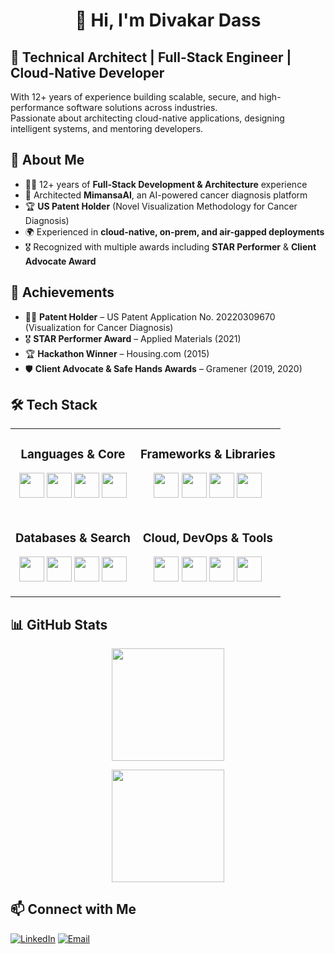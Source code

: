 <h1 align="center">👋 Hi, I'm Divakar Dass </h1>

## 🚀 **Technical Architect | Full-Stack Engineer | Cloud-Native Developer**  
With 12+ years of experience building scalable, secure, and high-performance software solutions across industries.  
Passionate about architecting cloud-native applications, designing intelligent systems, and mentoring developers.  


## 🌟 About Me  
- 🧑‍💻 12+ years of **Full-Stack Development & Architecture** experience  
- 🧪 Architected **MimansaAI**, an AI-powered cancer diagnosis platform  
- 🏆 **US Patent Holder** (Novel Visualization Methodology for Cancer Diagnosis)  
- 🌍 Experienced in **cloud-native, on-prem, and air-gapped deployments**  
- 🎖️ Recognized with multiple awards including **STAR Performer** & **Client Advocate Award**  


## 🏅 Achievements  
- 🧑‍🔬 **Patent Holder** – US Patent Application No. 20220309670 (Visualization for Cancer Diagnosis)  
- 🎖️ **STAR Performer Award** – Applied Materials (2021)  
- 🏆 **Hackathon Winner** – Housing.com (2015)  
- 🛡️ **Client Advocate & Safe Hands Awards** – Gramener (2019, 2020)  


## 🛠️ Tech Stack  
<table align="center">
  <tr>
    <td valign="top">
      <h3 align="center">Languages & Core</h3>
      <p align="center">
        <img src="https://cdn.jsdelivr.net/gh/devicons/devicon/icons/python/python-original.svg" width="40px"/>
        <img src="https://cdn.jsdelivr.net/gh/devicons/devicon/icons/javascript/javascript-original.svg" width="40px"/>
        <img src="https://cdn.jsdelivr.net/gh/devicons/devicon/icons/html5/html5-original.svg" width="40px"/>
        <img src="https://cdn.jsdelivr.net/gh/devicons/devicon/icons/css3/css3-original.svg" width="40px"/>
      </p>
    </td>
    <td valign="top">
      <h3 align="center">Frameworks & Libraries</h3>
      <p align="center">
        <img src="https://cdn.jsdelivr.net/gh/devicons/devicon/icons/react/react-original.svg" width="40px"/>
        <img src="https://cdn.jsdelivr.net/gh/devicons/devicon/icons/nodejs/nodejs-original.svg" width="40px"/>
        <img src="https://cdn.jsdelivr.net/gh/devicons/devicon/icons/flask/flask-original.svg" width="40px"/>
        <img src="https://cdn.jsdelivr.net/gh/devicons/devicon/icons/fastapi/fastapi-original.svg" height="40px"/>
      </p>
    </td>
  </tr>

  <tr>
    <td valign="top">
      <h3 align="center">Databases & Search</h3>
      <p align="center">
        <img src="https://cdn.jsdelivr.net/gh/devicons/devicon/icons/postgresql/postgresql-original.svg" width="40px"/>
        <img src="https://cdn.jsdelivr.net/gh/devicons/devicon/icons/mysql/mysql-original.svg" width="40px"/>
        <img src="https://cdn.jsdelivr.net/gh/devicons/devicon/icons/elasticsearch/elasticsearch-original.svg" width="40px"/>
        <img src="https://cdn.jsdelivr.net/gh/devicons/devicon/icons/neo4j/neo4j-original.svg" height="40px"/>
      </p>
    </td>
    <td valign="top">
      <h3 align="center">Cloud, DevOps & Tools</h3>
      <p align="center">
        <img src="https://cdn.jsdelivr.net/gh/devicons/devicon/icons/azure/azure-original.svg" width="40px"/>
        <img src="https://cdn.jsdelivr.net/gh/devicons/devicon/icons/docker/docker-original.svg" width="40px"/>
        <img src="https://cdn.jsdelivr.net/gh/devicons/devicon/icons/jenkins/jenkins-original.svg" width="40px"/>
        <img src="https://cdn.jsdelivr.net/gh/devicons/devicon/icons/rabbitmq/rabbitmq-original.svg" height="40px"/>
      </p>
    </td>
  </tr>
</table>


## 📊 GitHub Stats  
<p align="center">
  <img src="https://github-readme-stats.vercel.app/api?username=divakartech-in&show_icons=true" height="180px"/>
</p>

<p align="center">
  <img src="https://streak-stats.demolab.com?user=divakartech-in" height="180px"/>
</p>


## 📫 Connect with Me  
[![LinkedIn](https://img.shields.io/badge/LinkedIn-0A66C2?style=for-the-badge&logo=linkedin&logoColor=white)](https://linkedin.com/in/divakardass)  [![Email](https://img.shields.io/badge/Email-divakartech.in%40gmail.com-red?style=for-the-badge&logo=gmail&logoColor=white)](mailto:divakartech.in@gmail.com)  
